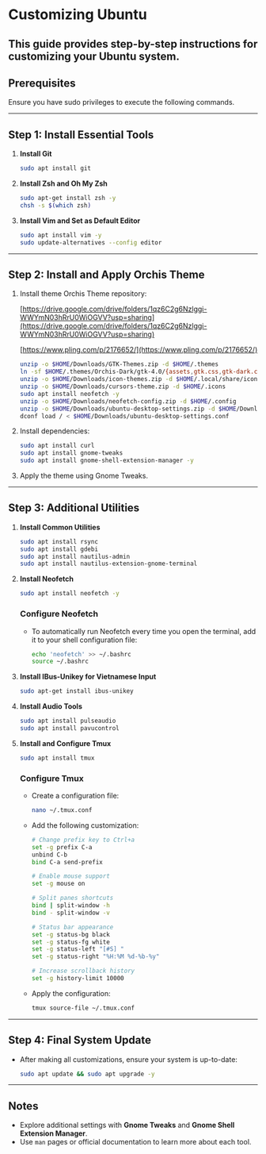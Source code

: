 # Customizing Ubuntu

This guide provides step-by-step instructions for customizing your Ubuntu system.
---

## Prerequisites
Ensure you have sudo privileges to execute the following commands.

---

## Step 1: Install Essential Tools
1. **Install Git**  
   ```bash
   sudo apt install git
   ```

2. **Install Zsh and Oh My Zsh**  
   ```bash
   sudo apt-get install zsh -y
   chsh -s $(which zsh)
   ```

3. **Install Vim and Set as Default Editor**  
   ```bash
   sudo apt install vim -y
   sudo update-alternatives --config editor
   ```

---

## Step 2: Install and Apply Orchis Theme
1. Install theme Orchis Theme repository:

   [https://drive.google.com/drive/folders/1qz6C2g6Nzlggi-WWYmN03hRrU0WiOGVV?usp=sharing](https://drive.google.com/drive/folders/1qz6C2g6Nzlggi-WWYmN03hRrU0WiOGVV?usp=sharing)
   
   [https://www.pling.com/p/2176652/](https://www.pling.com/p/2176652/)
   ```bash
   unzip -o $HOME/Downloads/GTK-Themes.zip -d $HOME/.themes
   ln -sf $HOME/.themes/Orchis-Dark/gtk-4.0/{assets,gtk.css,gtk-dark.css} $HOME/.config/gtk-4.0
   unzip -o $HOME/Downloads/icon-themes.zip -d $HOME/.local/share/icons
   unzip -o $HOME/Downloads/cursors-theme.zip -d $HOME/.icons
   sudo apt install neofetch -y
   unzip -o $HOME/Downloads/neofetch-config.zip -d $HOME/.config
   unzip -o $HOME/Downloads/ubuntu-desktop-settings.zip -d $HOME/Downloads
   dconf load / < $HOME/Downloads/ubuntu-desktop-settings.conf
   ```

3. Install dependencies:  
   ```bash
   sudo apt install curl
   sudo apt install gnome-tweaks
   sudo apt install gnome-shell-extension-manager -y
   ```

4. Apply the theme using Gnome Tweaks.

---

## Step 3: Additional Utilities
1. **Install Common Utilities**  
   ```bash
   sudo apt install rsync
   sudo apt install gdebi
   sudo apt install nautilus-admin
   sudo apt install nautilus-extension-gnome-terminal
   ```

2. **Install Neofetch**  
   ```bash
   sudo apt install neofetch -y
   ```

   ### Configure Neofetch
   - To automatically run Neofetch every time you open the terminal, add it to your shell configuration file:
     ```bash
     echo 'neofetch' >> ~/.bashrc
     source ~/.bashrc
     ```

3. **Install IBus-Unikey for Vietnamese Input**  
   ```bash
   sudo apt-get install ibus-unikey
   ```

4. **Install Audio Tools**  
   ```bash
   sudo apt install pulseaudio
   sudo apt install pavucontrol
   ```

5. **Install and Configure Tmux**  
   ```bash
   sudo apt install tmux
   ```
   
   ### Configure Tmux
   - Create a configuration file:
     ```bash
     nano ~/.tmux.conf
     ```
   - Add the following customization:
     ```bash
     # Change prefix key to Ctrl+a
     set -g prefix C-a
     unbind C-b
     bind C-a send-prefix

     # Enable mouse support
     set -g mouse on

     # Split panes shortcuts
     bind | split-window -h
     bind - split-window -v

     # Status bar appearance
     set -g status-bg black
     set -g status-fg white
     set -g status-left "[#S] "
     set -g status-right "%H:%M %d-%b-%y"

     # Increase scrollback history
     set -g history-limit 10000
     ```
   - Apply the configuration:
     ```bash
     tmux source-file ~/.tmux.conf
     ```

---

## Step 4: Final System Update
- After making all customizations, ensure your system is up-to-date:
  ```bash
  sudo apt update && sudo apt upgrade -y
  ```

---

## Notes
- Explore additional settings with **Gnome Tweaks** and **Gnome Shell Extension Manager**.
- Use `man` pages or official documentation to learn more about each tool.
